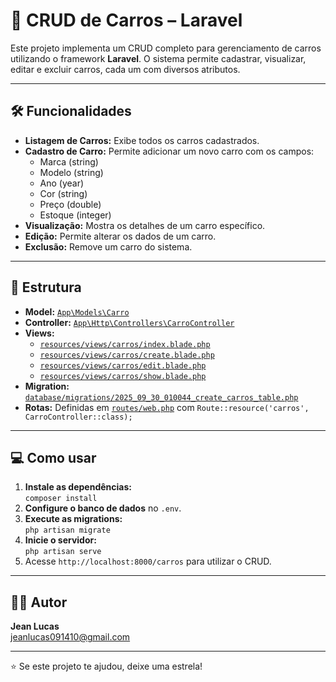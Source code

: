 # 🚗 CRUD de Carros – Laravel

Este projeto implementa um CRUD completo para gerenciamento de carros utilizando o framework **Laravel**. O sistema permite cadastrar, visualizar, editar e excluir carros, cada um com diversos atributos.

---

## 🛠️ Funcionalidades

- **Listagem de Carros:** Exibe todos os carros cadastrados.
- **Cadastro de Carro:** Permite adicionar um novo carro com os campos:
  - Marca (string)
  - Modelo (string)
  - Ano (year)
  - Cor (string)
  - Preço (double)
  - Estoque (integer)
- **Visualização:** Mostra os detalhes de um carro específico.
- **Edição:** Permite alterar os dados de um carro.
- **Exclusão:** Remove um carro do sistema.

---

## 📂 Estrutura

- **Model:** [`App\Models\Carro`](app/Models/Carro.php)
- **Controller:** [`App\Http\Controllers\CarroController`](app/Http/Controllers/CarroController.php)
- **Views:** 
  - [`resources/views/carros/index.blade.php`](resources/views/carros/index.blade.php)
  - [`resources/views/carros/create.blade.php`](resources/views/carros/create.blade.php)
  - [`resources/views/carros/edit.blade.php`](resources/views/carros/edit.blade.php)
  - [`resources/views/carros/show.blade.php`](resources/views/carros/show.blade.php)
- **Migration:** [`database/migrations/2025_09_30_010044_create_carros_table.php`](database/migrations/2025_09_30_010044_create_carros_table.php)
- **Rotas:** Definidas em [`routes/web.php`](routes/web.php) com `Route::resource('carros', CarroController::class);`

---

## 💻 Como usar

1. **Instale as dependências:**  
   `composer install`
2. **Configure o banco de dados** no `.env`.
3. **Execute as migrations:**  
   `php artisan migrate`
4. **Inicie o servidor:**  
   `php artisan serve`
5. Acesse `http://localhost:8000/carros` para utilizar o CRUD.

---

## 👨‍💻 Autor

**Jean Lucas**  
[jeanlucas091410@gmail.com](mailto:jeanlucas091410@gmail.com)

---

⭐ Se este projeto te ajudou, deixe uma estrela!
